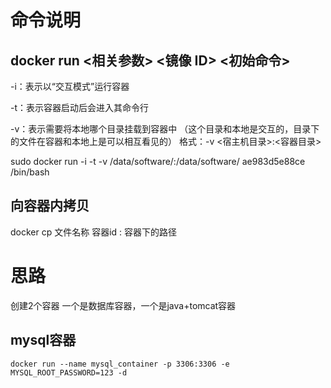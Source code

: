 # 命令说明
  ## docker run <相关参数> <镜像 ID> <初始命令>
-i：表示以“交互模式”运行容器

-t：表示容器启动后会进入其命令行

-v：表示需要将本地哪个目录挂载到容器中 （这个目录和本地是交互的，目录下的文件在容器和本地上是可以相互看见的）
  格式：-v <宿主机目录>:<容器目录>

  sudo docker run -i -t -v /data/software/:/data/software/ ae983d5e88ce /bin/bash

 ## 向容器内拷贝
  docker cp  文件名称  容器id : 容器下的路径

# 思路
  创建2个容器 一个是数据库容器，一个是java+tomcat容器
  ## mysql容器
    docker run --name mysql_container -p 3306:3306 -e MYSQL_ROOT_PASSWORD=123 -d
